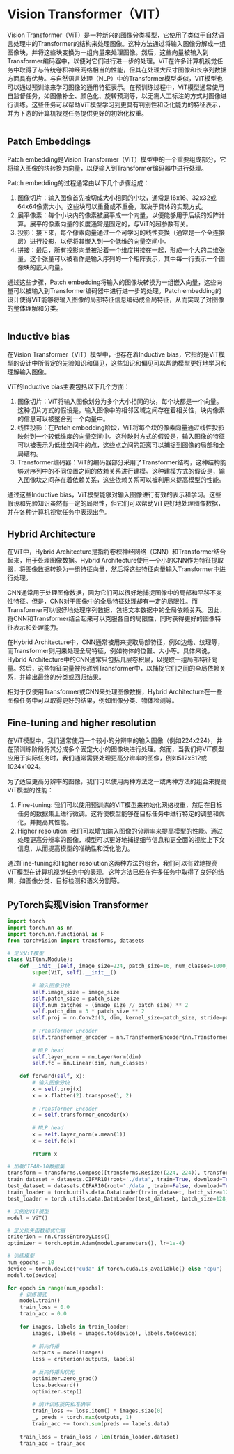 # Vision Transformer（VIT）

Vision Transformer（ViT）是一种新兴的图像分类模型，它使用了类似于自然语言处理中的Transformer的结构来处理图像。这种方法通过将输入图像分解成一组图像块，并将这些块变换为一组向量来处理图像。然后，这些向量被输入到Transformer编码器中，以便对它们进行进一步的处理。ViT在许多计算机视觉任务中取得了与传统卷积神经网络相当的性能，但其在处理大尺寸图像和长序列数据方面具有优势。与自然语言处理（NLP）中的Transformer模型类似，ViT模型也可以通过预训练来学习图像的通用特征表示。在预训练过程中，ViT模型通常使用自监督任务，如图像补全、颜色化、旋转预测等，以无需人工标注的方式对图像进行训练。这些任务可以帮助ViT模型学习到更具有判别性和泛化能力的特征表示，并为下游的计算机视觉任务提供更好的初始化权重。

<figure><img src="../../.gitbook/assets/vit_architecture.jpg" alt=""><figcaption></figcaption></figure>

## Patch Embeddings

Patch embedding是Vision Transformer（ViT）模型中的一个重要组成部分，它将输入图像的块转换为向量，以便输入到Transformer编码器中进行处理。

Patch embedding的过程通常由以下几个步骤组成：

1. 图像切片：输入图像首先被切成大小相同的小块，通常是16x16、32x32或64x64像素大小。这些块可以重叠或不重叠，取决于具体的实现方式。
2. 展平像素：每个小块内的像素被展平成一个向量，以便能够用于后续的矩阵计算。展平的像素向量的长度通常是固定的，与ViT的超参数有关。
3. 投影：接下来，每个像素向量通过一个可学习的线性变换（通常是一个全连接层）进行投影，以便将其嵌入到一个低维的向量空间中。
4. 拼接：最后，所有投影向量被沿着一个维度拼接在一起，形成一个大的二维张量。这个张量可以被看作是输入序列的一个矩阵表示，其中每一行表示一个图像块的嵌入向量。

通过这些步骤，Patch embedding将输入的图像块转换为一组嵌入向量，这些向量可以被输入到Transformer编码器中进行进一步的处理。Patch embedding的设计使得ViT能够将输入图像的局部特征信息编码成全局特征，从而实现了对图像的整体理解和分类。

<figure><img src="../../.gitbook/assets/639b1df59b5ec8f6e5fdb8cf_transformer gif.gif" alt=""><figcaption></figcaption></figure>

## Inductive bias

在Vision Transformer（ViT）模型中，也存在着Inductive bias，它指的是ViT模型的设计中所假定的先验知识和偏见，这些知识和偏见可以帮助模型更好地学习和理解输入图像。

ViT的Inductive bias主要包括以下几个方面：

1. 图像切片：ViT将输入图像划分为多个大小相同的块，每个块都是一个向量。这种切片方式的假设是，输入图像中的相邻区域之间存在着相关性，块内像素的信息可以被整合到一个向量中。
2. 线性投影：在Patch embedding阶段，ViT将每个块的像素向量通过线性投影映射到一个较低维度的向量空间中。这种映射方式的假设是，输入图像的特征可以被表示为低维空间中的点，这些点之间的距离可以捕捉到图像的局部和全局结构。
3. Transformer编码器：ViT的编码器部分采用了Transformer结构，这种结构能够对序列中的不同位置之间的依赖关系进行建模。这种建模方式的假设是，输入图像块之间存在着依赖关系，这些依赖关系可以被利用来提高模型的性能。

通过这些Inductive bias，ViT模型能够对输入图像进行有效的表示和学习。这些假设和先验知识虽然有一定的局限性，但它们可以帮助ViT更好地处理图像数据，并在各种计算机视觉任务中表现出色。

## Hybrid Architecture

在ViT中，Hybrid Architecture是指将卷积神经网络（CNN）和Transformer结合起来，用于处理图像数据。Hybrid Architecture使用一个小的CNN作为特征提取器，将图像数据转换为一组特征向量，然后将这些特征向量输入Transformer中进行处理。

CNN通常用于处理图像数据，因为它们可以很好地捕捉图像中的局部和平移不变性特征。但是，CNN对于图像中的全局特征处理却有一定的局限性。而Transformer可以很好地处理序列数据，包括文本数据中的全局依赖关系。因此，将CNN和Transformer结合起来可以克服各自的局限性，同时获得更好的图像特征表示和处理能力。

在Hybrid Architecture中，CNN通常被用来提取局部特征，例如边缘、纹理等，而Transformer则用来处理全局特征，例如物体的位置、大小等。具体来说，Hybrid Architecture中的CNN通常只包括几层卷积层，以提取一组局部特征向量。然后，这些特征向量被传递到Transformer中，以捕捉它们之间的全局依赖关系，并输出最终的分类或回归结果。

相对于仅使用Transformer或CNN来处理图像数据，Hybrid Architecture在一些图像任务中可以取得更好的结果，例如图像分类、物体检测等。

## Fine-tuning and higher resolution

在ViT模型中，我们通常使用一个较小的分辨率的输入图像（例如224x224），并在预训练阶段将其分成多个固定大小的图像块进行处理。然而，当我们将ViT模型应用于实际任务时，我们通常需要处理更高分辨率的图像，例如512x512或1024x1024。

为了适应更高分辨率的图像，我们可以使用两种方法之一或两种方法的组合来提高ViT模型的性能：

1. Fine-tuning: 我们可以使用预训练的ViT模型来初始化网络权重，然后在目标任务的数据集上进行微调。这将使模型能够在目标任务中进行特定的调整和优化，并提高其性能。
2. Higher resolution: 我们可以增加输入图像的分辨率来提高模型的性能。通过处理更高分辨率的图像，模型可以更好地捕捉细节信息和更全面的视觉上下文信息，从而提高模型的准确性和泛化能力。

通过Fine-tuning和Higher resolution这两种方法的组合，我们可以有效地提高ViT模型在计算机视觉任务中的表现。这种方法已经在许多任务中取得了良好的结果，如图像分类、目标检测和语义分割等。

## PyTorch实现Vision Transformer

```python
import torch
import torch.nn as nn
import torch.nn.functional as F
from torchvision import transforms, datasets

# 定义ViT模型
class ViT(nn.Module):
    def __init__(self, image_size=224, patch_size=16, num_classes=1000, dim=768, depth=12, heads=12, mlp_dim=3072):
        super(ViT, self).__init__()
        
        # 输入图像分块
        self.image_size = image_size
        self.patch_size = patch_size
        self.num_patches = (image_size // patch_size) ** 2
        self.patch_dim = 3 * patch_size ** 2
        self.proj = nn.Conv2d(3, dim, kernel_size=patch_size, stride=patch_size)
        
        # Transformer Encoder
        self.transformer_encoder = nn.TransformerEncoder(nn.TransformerEncoderLayer(d_model=dim, nhead=heads, dim_feedforward=mlp_dim), num_layers=depth)
        
        # MLP head
        self.layer_norm = nn.LayerNorm(dim)
        self.fc = nn.Linear(dim, num_classes)
        
    def forward(self, x):
        # 输入图像分块
        x = self.proj(x)
        x = x.flatten(2).transpose(1, 2)
        
        # Transformer Encoder
        x = self.transformer_encoder(x)
        
        # MLP head
        x = self.layer_norm(x.mean(1))
        x = self.fc(x)
        
        return x

# 加载CIFAR-10数据集
transform = transforms.Compose([transforms.Resize((224, 224)), transforms.ToTensor()])
train_dataset = datasets.CIFAR10(root='./data', train=True, download=True, transform=transform)
test_dataset = datasets.CIFAR10(root='./data', train=False, download=True, transform=transform)
train_loader = torch.utils.data.DataLoader(train_dataset, batch_size=128, shuffle=True)
test_loader = torch.utils.data.DataLoader(test_dataset, batch_size=128, shuffle=False)

# 实例化ViT模型
model = ViT()

# 定义损失函数和优化器
criterion = nn.CrossEntropyLoss()
optimizer = torch.optim.Adam(model.parameters(), lr=1e-4)

# 训练模型
num_epochs = 10
device = torch.device("cuda" if torch.cuda.is_available() else "cpu")
model.to(device)

for epoch in range(num_epochs):
    # 训练模式
    model.train()
    train_loss = 0.0
    train_acc = 0.0
    
    for images, labels in train_loader:
        images, labels = images.to(device), labels.to(device)
        
        # 前向传播
        outputs = model(images)
        loss = criterion(outputs, labels)
        
        # 反向传播和优化
        optimizer.zero_grad()
        loss.backward()
        optimizer.step()
        
        # 统计训练损失和准确率
        train_loss += loss.item() * images.size(0)
        _, preds = torch.max(outputs, 1)
        train_acc += torch.sum(preds == labels.data)
        
    train_loss = train_loss / len(train_loader.dataset)
    train_acc = train_acc

```
